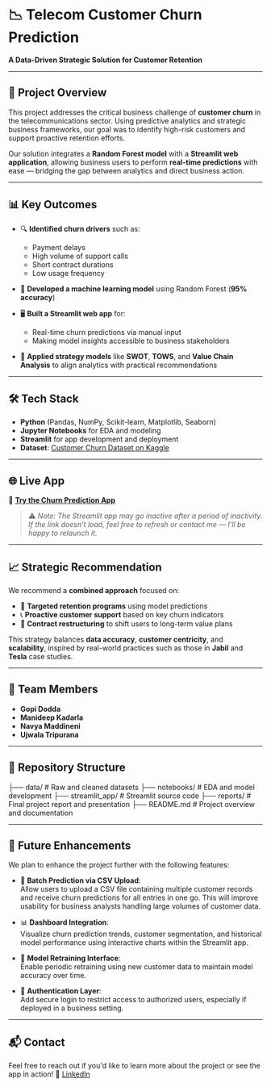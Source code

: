 # 📉 Telecom Customer Churn Prediction
**A Data-Driven Strategic Solution for Customer Retention**

---

## 🚀 Project Overview

This project addresses the critical business challenge of **customer churn** in the telecommunications sector. Using predictive analytics and strategic business frameworks, our goal was to identify high-risk customers and support proactive retention efforts.

Our solution integrates a **Random Forest model** with a **Streamlit web application**, allowing business users to perform **real-time predictions** with ease — bridging the gap between analytics and direct business action.

---

## 📊 Key Outcomes

- 🔍 **Identified churn drivers** such as:
  - Payment delays
  - High volume of support calls
  - Short contract durations
  - Low usage frequency

- 🧠 **Developed a machine learning model** using Random Forest (**95% accuracy**)

- 🖥️ **Built a Streamlit web app** for:
  - Real-time churn predictions via manual input
  - Making model insights accessible to business stakeholders

- 🧩 **Applied strategy models** like **SWOT**, **TOWS**, and **Value Chain Analysis** to align analytics with practical recommendations

---

## 🛠 Tech Stack

- **Python** (Pandas, NumPy, Scikit-learn, Matplotlib, Seaborn)
- **Jupyter Notebooks** for EDA and modeling
- **Streamlit** for app development and deployment
- **Dataset**: [Customer Churn Dataset on Kaggle](https://www.kaggle.com/datasets/muhammadshahidazeem/customer-churn-dataset/data)

---

## 🌐 Live App

🔗 **[Try the Churn Prediction App](https://churn-prediction-app-gopi-dodda.streamlit.app/)**

> ⚠️ *Note: The Streamlit app may go inactive after a period of inactivity. If the link doesn’t load, feel free to refresh or contact me — I’ll be happy to relaunch it.*

---

## 📈 Strategic Recommendation

We recommend a **combined approach** focused on:

- 🎯 **Targeted retention programs** using model predictions
- 📞 **Proactive customer support** based on key churn indicators
- 🔁 **Contract restructuring** to shift users to long-term value plans

This strategy balances **data accuracy**, **customer centricity**, and **scalability**, inspired by real-world practices such as those in **Jabil** and **Tesla** case studies.

---

## 👥 Team Members

- **Gopi Dodda**
- **Manideep Kadarla**
- **Navya Maddineni**
- **Ujwala Tripurana**

---

## 📂 Repository Structure

├── data/ # Raw and cleaned datasets
├── notebooks/ # EDA and model development
├── streamlit_app/ # Streamlit source code
├── reports/ # Final project report and presentation
├── README.md # Project overview and documentation

---

## 🔮 Future Enhancements

We plan to enhance the project further with the following features:

- 📁 **Batch Prediction via CSV Upload**:  
  Allow users to upload a CSV file containing multiple customer records and receive churn predictions for all entries in one go. This will improve usability for business analysts handling large volumes of customer data.

- 📊 **Dashboard Integration**:  
  Visualize churn prediction trends, customer segmentation, and historical model performance using interactive charts within the Streamlit app.

- 🔄 **Model Retraining Interface**:  
  Enable periodic retraining using new customer data to maintain model accuracy over time.

- 🔐 **Authentication Layer**:  
  Add secure login to restrict access to authorized users, especially if deployed in a business setting.

---

## 📬 Contact

Feel free to reach out if you'd like to learn more about the project or see the app in action!
🔗 [LinkedIn](https://www.linkedin.com/in/gopidodda96)

